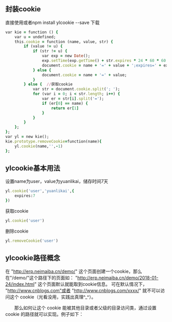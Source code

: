 封装cookie
------

直接使用或者npm install ylcookie --save 下载

```ruby
var kie = function () {
    var u = undefined;
    this.cookie = function (name, value, str) {
        if (value != u) {
            if (str != u) {
                var exp = new Date();
                exp.setTime(exp.getTime() + str.expires * 24 * 60 * 60 * 1000);
                document.cookie = name + '=' + value + ';expires=' + exp.toGMTString()+';path='+str.path+';domain='+str.domain;
            } else {
                document.cookie = name + '=' + value;
            }
        } else {  //获取cookie
            var str = document.cookie.split('; ');
            for (var i = 0; i < str.length; i++) {
                var er = str[i].split('=');
                if (er[0] == name) {
                    return er[1]
                }
            }
        }
    };
};
var yl = new kie();
kie.prototype.removeCookie=function(name){
    yl.cookie(name,'',-1)
};
```

ylcookie基本用法
------

设置name为user，value为yuanlikai，储存时间7天

```ruby
yl.cookie('user','yuanlikai',{
    expires:7
}) 
```

获取cookie

```ruby
yl.cookie('user') 
```

删除cookie

```ruby
yl.removeCookie('user') 
```

ylcookie路径概念
------

在 "http://erp.neimaiba.cn/demo/" 这个页面创建一个cookie，那么在"/demo/"这个路径下的页面如： "http://erp.neimaiba.cn/demo/2018-01-24/index.html" 这个页面默认就能取到cookie信息。
可在默认情况下， "http://www.cnblogs.com"或者 "http://www.cnblogs.com/xxxx/" 就不可以访问这个 cookie（光看没用，实践出真理^_^）。

　　那么如何让这个 cookie 能被其他目录或者父级的目录访问类，通过设置 cookie 的路径就可以实现。例子如下：
    
    
